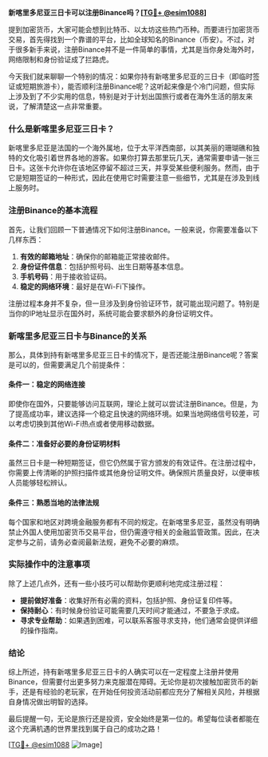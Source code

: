 **新喀里多尼亚三日卡可以注册Binance吗？[[TG💪+ @esim1088](https://t.me/s/esim1088)]**

提到加密货币，大家可能会想到比特币、以太坊这些热门币种。而要进行加密货币交易，首先得找到一个靠谱的平台，比如全球知名的Binance（币安）。不过，对于很多新手来说，注册Binance并不是一件简单的事情，尤其是当你身处海外时，网络限制和身份验证成了拦路虎。

今天我们就来聊聊一个特别的情况：如果你持有新喀里多尼亚的三日卡（即临时签证或短期旅游卡），能否顺利注册Binance呢？这听起来像是个冷门问题，但实际上涉及到了不少实用的信息，特别是对于计划出国旅行或者在海外生活的朋友来说，了解清楚这一点非常重要。

### 什么是新喀里多尼亚三日卡？

新喀里多尼亚是法国的一个海外属地，位于太平洋西南部，以其美丽的珊瑚礁和独特的文化吸引着世界各地的游客。如果你打算去那里玩几天，通常需要申请一张三日卡。这张卡允许你在该地区停留不超过三天，并享受某些便利服务。然而，由于它是短期签证的一种形式，因此在使用它时需要注意一些细节，尤其是在涉及到线上服务时。

### 注册Binance的基本流程

首先，让我们回顾一下普通情况下如何注册Binance。一般来说，你需要准备以下几样东西：

1. **有效的邮箱地址**：确保你的邮箱能正常接收邮件。
2. **身份证件信息**：包括护照号码、出生日期等基本信息。
3. **手机号码**：用于接收验证码。
4. **稳定的网络环境**：最好是在Wi-Fi下操作。

注册过程本身并不复杂，但一旦涉及到身份验证环节，就可能出现问题了。特别是当你的IP地址显示在国外时，系统可能会要求额外的身份证明文件。

### 新喀里多尼亚三日卡与Binance的关系

那么，具体到持有新喀里多尼亚三日卡的情况下，是否还能注册Binance呢？答案是可以的，但需要满足几个前提条件：

#### 条件一：稳定的网络连接

即使你在国外，只要能够访问互联网，理论上就可以尝试注册Binance。但是，为了提高成功率，建议选择一个稳定且快速的网络环境。如果当地网络信号较差，可以考虑切换到其他Wi-Fi热点或者使用移动数据。

#### 条件二：准备好必要的身份证明材料

虽然三日卡是一种短期签证，但它仍然属于官方颁发的有效证件。在注册过程中，你需要上传清晰的护照扫描件或其他身份证明文件。确保照片质量良好，以便审核人员能够轻松辨认。

#### 条件三：熟悉当地的法律法规

每个国家和地区对跨境金融服务都有不同的规定。在新喀里多尼亚，虽然没有明确禁止外国人使用加密货币交易平台，但仍需遵守相关的金融监管政策。因此，在决定参与之前，请务必查阅最新法规，避免不必要的麻烦。

### 实际操作中的注意事项

除了上述几点外，还有一些小技巧可以帮助你更顺利地完成注册过程：

- **提前做好准备**：收集好所有必需的资料，包括护照、身份证复印件等。
- **保持耐心**：有时候身份验证可能需要几天时间才能通过，不要急于求成。
- **寻求专业帮助**：如果遇到困难，可以联系客服寻求支持，他们通常会提供详细的操作指南。

### 结论

综上所述，持有新喀里多尼亚三日卡的人确实可以在一定程度上注册并使用Binance，但需要付出更多努力来克服潜在障碍。无论你是初次接触加密货币的新手，还是有经验的老玩家，在开始任何投资活动前都应充分了解相关风险，并根据自身情况做出明智的选择。

最后提醒一句，无论是旅行还是投资，安全始终是第一位的。希望每位读者都能在这个充满机遇的世界里找到属于自己的成功之路！

[[TG💪+ @esim1088](https://t.me/s/esim1088) ![Image](https://i.postimg.cc/4NQfJmqS/Snipaste-2025-05-13-00-14-12.png)]
